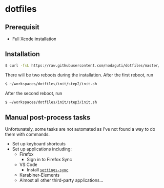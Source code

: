 # dotfiles

## Prerequisit

- Full Xcode installation

## Installation

```sh
$ curl -fsL https://raw.githubusercontent.com/nodaguti/dotfiles/master/bootstrap.sh | sh
```

There will be two reboots during the installation. After the first reboot, run

```sh
$ ~/workspaces/dotfiles/init/step2/init.sh
```

After the second reboot, run

```sh
$ ~/workspaces/dotfiles/init/step3/init.sh
```

## Manual post-process tasks

Unfortunately, some tasks are not automated as I've not found a way to do them with commands.

- Set up keyboard shortcuts
- Set up applications including:
  - Firefox
    - Sign in to Firefox Sync
  - VS Code
    - Install [`settings-sync`](https://marketplace.visualstudio.com/items?itemName=Shan.code-settings-sync)
  - Karabiner-Elements
  - Almost all other third-party applications...
